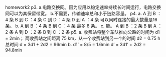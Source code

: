 homework2
p3.
a.电路交换网。因为应用以稳定速率持续长时间运行，电路交换网可以为其保留带宽。
b.不需要，传输速率总和小于链路容量。
p4.
a.
A 到 B ：4 条
B 到 C ：4 条
C 到 D ：4 条
D 到 A ：4 条
可以同时连接的最大数量是16条。
b.
A 到 B ：4 条
B 到 C ：4 条
最多 8 条。
c.
能。
A 到 B ：2 条
B 到 A ：2 条
A 到 D ：2 条
B 到 C ：2 条
p5.
a.
收费站将整个车队推向公路的时间为 d1 = 2min；
两收费站之间距离 75 km，从一个收费站到另一个的时间 d2 = 0.75 h
总时间 d = 3d1 + 2d2 = 96min
b.
d1’ = 8/5 =  1.6min
d’ = 3d1’ + 2d2 = 94.8min


